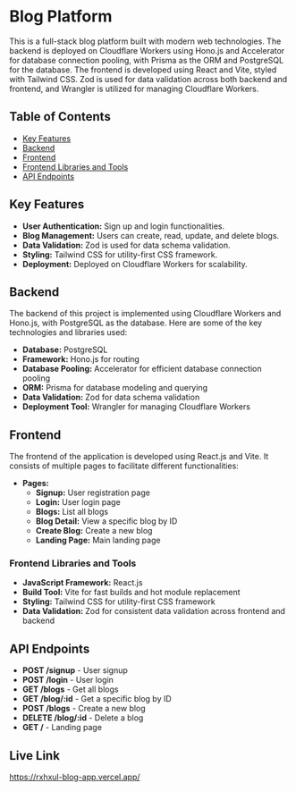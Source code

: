# Blog Platform

This is a full-stack blog platform built with modern web technologies. The backend is deployed on Cloudflare Workers using Hono.js and Accelerator for database connection pooling, with Prisma as the ORM and PostgreSQL for the database. The frontend is developed using React and Vite, styled with Tailwind CSS. Zod is used for data validation across both backend and frontend, and Wrangler is utilized for managing Cloudflare Workers.

## Table of Contents

- [Key Features](#key-features)
- [Backend](#backend)
- [Frontend](#frontend)
- [Frontend Libraries and Tools](#frontend-libraries-and-tools)
- [API Endpoints](#api-endpoints)


## Key Features

- **User Authentication:** Sign up and login functionalities.
- **Blog Management:** Users can create, read, update, and delete blogs.
- **Data Validation:** Zod is used for data schema validation.
- **Styling:** Tailwind CSS for utility-first CSS framework.
- **Deployment:** Deployed on Cloudflare Workers for scalability.

## Backend

The backend of this project is implemented using Cloudflare Workers and Hono.js, with PostgreSQL as the database. Here are some of the key technologies and libraries used:

- **Database:** PostgreSQL
- **Framework:** Hono.js for routing
- **Database Pooling:** Accelerator for efficient database connection pooling
- **ORM:** Prisma for database modeling and querying
- **Data Validation:** Zod for data schema validation
- **Deployment Tool:** Wrangler for managing Cloudflare Workers

## Frontend

The frontend of the application is developed using React.js and Vite. It consists of multiple pages to facilitate different functionalities:

- **Pages:**
  - **Signup:** User registration page
  - **Login:** User login page
  - **Blogs:** List all blogs
  - **Blog Detail:** View a specific blog by ID
  - **Create Blog:** Create a new blog
  - **Landing Page:** Main landing page

### Frontend Libraries and Tools

- **JavaScript Framework:** React.js
- **Build Tool:** Vite for fast builds and hot module replacement
- **Styling:** Tailwind CSS for utility-first CSS framework
- **Data Validation:** Zod for consistent data validation across frontend and backend


## API Endpoints

- **POST /signup** - User signup
- **POST /login** - User login
- **GET /blogs** - Get all blogs
- **GET /blog/:id** - Get a specific blog by ID
- **POST /blogs** - Create a new blog
- **DELETE /blog/:id** - Delete a blog
- **GET /** - Landing page

## Live Link 
https://rxhxul-blog-app.vercel.app/
